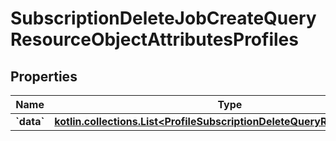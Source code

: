 
# SubscriptionDeleteJobCreateQueryResourceObjectAttributesProfiles

## Properties
| Name | Type | Description | Notes |
| ------------ | ------------- | ------------- | ------------- |
| **&#x60;data&#x60;** | [**kotlin.collections.List&lt;ProfileSubscriptionDeleteQueryResourceObject&gt;**](ProfileSubscriptionDeleteQueryResourceObject.md) |  |  |



